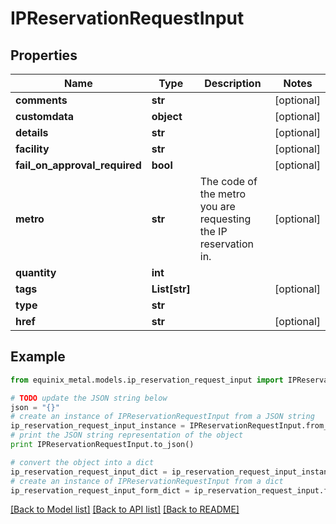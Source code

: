 # IPReservationRequestInput


## Properties
Name | Type | Description | Notes
------------ | ------------- | ------------- | -------------
**comments** | **str** |  | [optional] 
**customdata** | **object** |  | [optional] 
**details** | **str** |  | [optional] 
**facility** | **str** |  | [optional] 
**fail_on_approval_required** | **bool** |  | [optional] 
**metro** | **str** | The code of the metro you are requesting the IP reservation in. | [optional] 
**quantity** | **int** |  | 
**tags** | **List[str]** |  | [optional] 
**type** | **str** |  | 
**href** | **str** |  | [optional] 

## Example

```python
from equinix_metal.models.ip_reservation_request_input import IPReservationRequestInput

# TODO update the JSON string below
json = "{}"
# create an instance of IPReservationRequestInput from a JSON string
ip_reservation_request_input_instance = IPReservationRequestInput.from_json(json)
# print the JSON string representation of the object
print IPReservationRequestInput.to_json()

# convert the object into a dict
ip_reservation_request_input_dict = ip_reservation_request_input_instance.to_dict()
# create an instance of IPReservationRequestInput from a dict
ip_reservation_request_input_form_dict = ip_reservation_request_input.from_dict(ip_reservation_request_input_dict)
```
[[Back to Model list]](../README.md#documentation-for-models) [[Back to API list]](../README.md#documentation-for-api-endpoints) [[Back to README]](../README.md)



